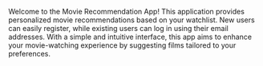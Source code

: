 Welcome to the Movie Recommendation App! This application provides personalized movie recommendations based on your watchlist. New users can easily register, while existing users can log in using their email addresses. With a simple and intuitive interface, this app aims to enhance your movie-watching experience by suggesting films tailored to your preferences.
